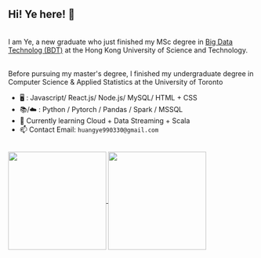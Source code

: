 ## Hi! Ye here! :wave:




<!--
![Ye's GitHub stats][<img>](https://github-readme-stats.vercel.app/api?username=yhuang1berta&show_icons=true&theme=transparent)

[![Top Langs](https://github-readme-stats.vercel.app/api/top-langs/?username=yhuang1berta&layout=compact)](https://github.com/yhuang1berta/github-readme-stats)

![Leetcode Stats](https://leetcard.jacoblin.cool/JacobLinCool)

- :pencil2: [Android App](https://github.com/Henryyy-Hung/HKU-COMP3330-AGrade) / [Shell](https://github.com/Henryyy-Hung/HKU-COMP3230-Shell) / [Software](https://github.com/Henryyy-Hung/HKU-COMP3278-StudentCenter) / [Web Spider](https://github.com/Henryyy-Hung/Web-Crawler-of-Chinese-Fiction)
-->


<br> I am Ye, a new graduate who just finished my MSc degree in [Big Data Technolog (BDT)](https://seng.hkust.edu.hk/academics/taught-postgraduate/msc-bdt) at the Hong Kong University of Science and Technology.

<br> Before pursuing my master's degree, I finished my undergraduate degree in Computer Science & Applied Statistics at the University of Toronto

- :desktop_computer: : Javascript/ React.js/ Node.js/ MySQL/ HTML + CSS
- :books:/:cloud: : Python / Pytorch / Pandas / Spark / MSSQL
- :seedling: Currently learning Cloud + Data Streaming + Scala
- 📫 Contact Email: `huangye990330@gmail.com`
<br>


<a href="https://github.com/yhuang1berta/github-readme-stats">
  <img height=200 align="center" src="https://github-readme-stats.vercel.app/api?username=yhuang1berta&hide_border=true&show_icons=true&theme=transparent" />
</a>
<a href="https://github.com/yhuang1berta/convoychat">
  <img height=200 align="center" src="https://github-readme-stats.vercel.app/api/top-langs?username=yhuang1berta&layout=compact&langs_count=8&card_width=320&theme=transparent&hide_border=true" />
</a>



